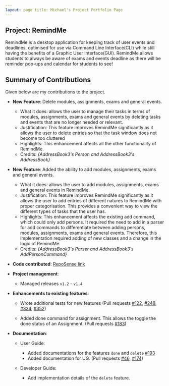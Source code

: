 ```yaml
---
layout: page title: Michael's Project Portfolio Page
---
```


## Project: RemindMe

RemindMe is a desktop application for keeping track of user events and deadlines, optimised for use via Command Line 
Interface(CLI) while still having the benefits of a Graphic User Interface(GUI).
RemindMe allows students to always be aware of exams and events deadline as there will be reminder pop-ups and calendar
for students to see!

## Summary of Contributions

Given below are my contributions to the project.

* **New Feature**: Delete modules, assignments, exams and general events.
    * What it does: allows the user to manage their tasks in terms of modules, assignments, exams and general events
       by deleting tasks and events that are no longer needed or relevant.
    * Justification: This feature improves RemindMe significantly as it allows the user to delete entries
      so that the task window does not become too cluttered
    * Highlights: This enhancement affects all the other functionality of RemindMe. 
    * Credits: *{AddressBook3's Person and AddressBook3's AddressBook}*
    
* **New Feature**: Added the ability to add modules, assignments, exams and general events.
    * What it does: allows the user to add modules, assignments, exams and general events in RemindMe.
    * Justification: This feature improves RemindMe significantly as it allows the user to add entries of different natures to RemindMe
      with proper categorisation. This provides a convenient way to view the different types of tasks that the user has.
    * Highlights: This enhancement affects the existing add command, which could only add persons. It required the need to add in a parser for add commands
      to differentiate between adding persons, modules, assignments, exams and general events. Therefore, this implementation required adding of new classes and a change in the logic of RemindMe.
    * Credits: *{AddressBook3's Parser and AddressBook3's AddPersonCommand}*

* **Code contributed**: [RepoSense link](https://nus-cs2103-ay2021s2.github.io/tp-dashboard/?search=w15&sort=groupTitle&sortWithin=title&timeframe=commit&mergegroup=&groupSelect=groupByRepos&breakdown=true&checkedFileTypes=docs~functional-code~test-code~other&since=2021-02-19&tabOpen=true&tabType=authorship&tabAuthor=maikongeh&tabRepo=AY2021S2-CS2103T-W15-1%2Ftp%5Bmaster%5D&authorshipIsMergeGroup=false&authorshipFileTypes=docs~functional-code~test-code~other&authorshipIsBinaryFileTypeChecked=false)

* **Project management**:
  * Managed releases `v1.2` - `v1.4` 
  
* **Enhancements to existing features**:
    * Wrote additional tests for new features (Pull requests 
    [\#122](https://github.com/AY2021S2-CS2103T-W15-1/tp/pull/122),
    [\#248](https://github.com/AY2021S2-CS2103T-W15-1/tp/pull/248),
    [\#324](https://github.com/AY2021S2-CS2103T-W15-1/tp/pull/324),
    [\#352](https://github.com/AY2021S2-CS2103T-W15-1/tp/pull/352))
    
    * Added done command for assignment. This allows the toggle the done status of an Assignment. 
    (Pull requests [\#183](https://github.com/AY2021S2-CS2103T-W15-1/tp/pull/183))
    
  
* **Documentation**:
    * User Guide:
        * Added documentations for the features `done` and `delete` [\#193](https://github.com/AY2021S2-CS2103T-W15-1/tp/pull/193) 
        * Added documentation for UG. 
        (Pull requests  [\#46](https://github.com/AY2021S2-CS2103T-W15-1/tp/pull/46),
                        [\#174](https://github.com/AY2021S2-CS2103T-W15-1/tp/pull/174))
        
    * Developer Guide:
        * Add implementation details of the `delete` feature.


